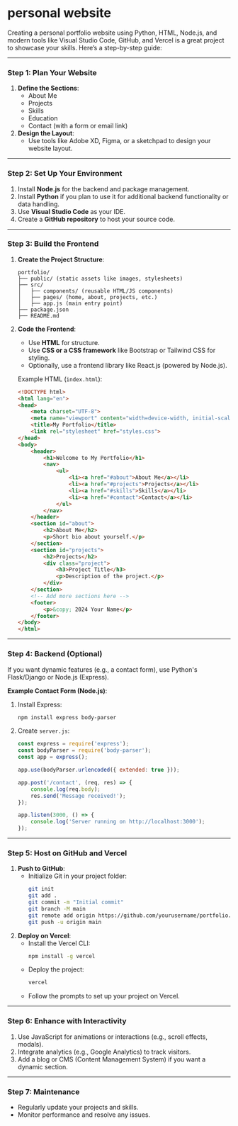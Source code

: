 # personal website

Creating a personal portfolio website using Python, HTML, Node.js, and modern tools like Visual Studio Code, GitHub, and Vercel is a great project to showcase your skills. Here’s a step-by-step guide:

---

### **Step 1: Plan Your Website**
1. **Define the Sections**:
   - About Me
   - Projects
   - Skills
   - Education
   - Contact (with a form or email link)
2. **Design the Layout**:
   - Use tools like Adobe XD, Figma, or a sketchpad to design your website layout.

---

### **Step 2: Set Up Your Environment**
1. Install **Node.js** for the backend and package management.
2. Install **Python** if you plan to use it for additional backend functionality or data handling.
3. Use **Visual Studio Code** as your IDE.
4. Create a **GitHub repository** to host your source code.

---

### **Step 3: Build the Frontend**
1. **Create the Project Structure**:
   ```
   portfolio/
   ├── public/ (static assets like images, stylesheets)
   ├── src/
   │   ├── components/ (reusable HTML/JS components)
   │   ├── pages/ (home, about, projects, etc.)
   │   ├── app.js (main entry point)
   ├── package.json
   ├── README.md
   ```

2. **Code the Frontend**:
   - Use **HTML** for structure.
   - Use **CSS or a CSS framework** like Bootstrap or Tailwind CSS for styling.
   - Optionally, use a frontend library like React.js (powered by Node.js).

   Example HTML (`index.html`):
   ```html
   <!DOCTYPE html>
   <html lang="en">
   <head>
       <meta charset="UTF-8">
       <meta name="viewport" content="width=device-width, initial-scale=1.0">
       <title>My Portfolio</title>
       <link rel="stylesheet" href="styles.css">
   </head>
   <body>
       <header>
           <h1>Welcome to My Portfolio</h1>
           <nav>
               <ul>
                   <li><a href="#about">About Me</a></li>
                   <li><a href="#projects">Projects</a></li>
                   <li><a href="#skills">Skills</a></li>
                   <li><a href="#contact">Contact</a></li>
               </ul>
           </nav>
       </header>
       <section id="about">
           <h2>About Me</h2>
           <p>Short bio about yourself.</p>
       </section>
       <section id="projects">
           <h2>Projects</h2>
           <div class="project">
               <h3>Project Title</h3>
               <p>Description of the project.</p>
           </div>
       </section>
       <!-- Add more sections here -->
       <footer>
           <p>&copy; 2024 Your Name</p>
       </footer>
   </body>
   </html>
   ```

---

### **Step 4: Backend (Optional)**
If you want dynamic features (e.g., a contact form), use Python's Flask/Django or Node.js (Express).

**Example Contact Form (Node.js)**:
1. Install Express:
   ```bash
   npm install express body-parser
   ```
2. Create `server.js`:
   ```javascript
   const express = require('express');
   const bodyParser = require('body-parser');
   const app = express();

   app.use(bodyParser.urlencoded({ extended: true }));

   app.post('/contact', (req, res) => {
       console.log(req.body);
       res.send('Message received!');
   });

   app.listen(3000, () => {
       console.log('Server running on http://localhost:3000');
   });
   ```

---

### **Step 5: Host on GitHub and Vercel**
1. **Push to GitHub**:
   - Initialize Git in your project folder:
     ```bash
     git init
     git add .
     git commit -m "Initial commit"
     git branch -M main
     git remote add origin https://github.com/yourusername/portfolio.git
     git push -u origin main
     ```
2. **Deploy on Vercel**:
   - Install the Vercel CLI:
     ```bash
     npm install -g vercel
     ```
   - Deploy the project:
     ```bash
     vercel
     ```
   - Follow the prompts to set up your project on Vercel.

---

### **Step 6: Enhance with Interactivity**
1. Use JavaScript for animations or interactions (e.g., scroll effects, modals).
2. Integrate analytics (e.g., Google Analytics) to track visitors.
3. Add a blog or CMS (Content Management System) if you want a dynamic section.

---

### **Step 7: Maintenance**
- Regularly update your projects and skills.
- Monitor performance and resolve any issues.
